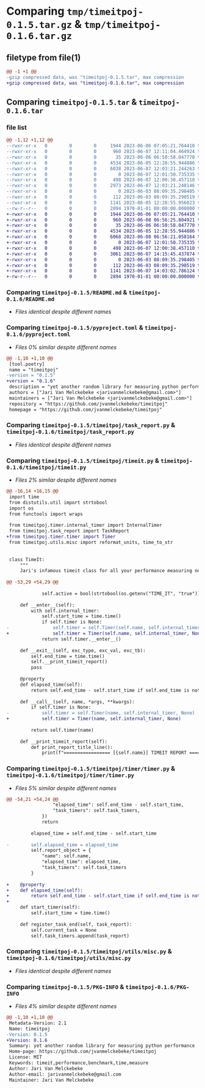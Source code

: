 # Comparing `tmp/timeitpoj-0.1.5.tar.gz` & `tmp/timeitpoj-0.1.6.tar.gz`

## filetype from file(1)

```diff
@@ -1 +1 @@
-gzip compressed data, was "timeitpoj-0.1.5.tar", max compression
+gzip compressed data, was "timeitpoj-0.1.6.tar", max compression
```

## Comparing `timeitpoj-0.1.5.tar` & `timeitpoj-0.1.6.tar`

### file list

```diff
@@ -1,12 +1,12 @@
--rwxr-xr-x   0        0        0     1944 2023-06-06 07:05:21.764410 timeitpoj-0.1.5/README.md
--rwxr-xr-x   0        0        0      960 2023-06-07 12:11:04.464924 timeitpoj-0.1.5/pyproject.toml
--rwxr-xr-x   0        0        0       35 2023-06-06 06:50:58.047770 timeitpoj-0.1.5/timeitpoj/__init__.py
--rwxr-xr-x   0        0        0     4534 2023-06-05 12:28:55.944886 timeitpoj-0.1.5/timeitpoj/task_report.py
--rwxr-xr-x   0        0        0     6038 2023-06-07 12:03:21.244263 timeitpoj-0.1.5/timeitpoj/timeit.py
--rwxr-xr-x   0        0        0        0 2023-06-07 12:01:50.735335 timeitpoj-0.1.5/timeitpoj/timer/__init__.py
--rwxr-xr-x   0        0        0      498 2023-06-07 12:00:38.457110 timeitpoj-0.1.5/timeitpoj/timer/internal_timer.py
--rwxr-xr-x   0        0        0     2973 2023-06-07 12:03:21.248146 timeitpoj-0.1.5/timeitpoj/timer/timer.py
--rwxr-xr-x   0        0        0        0 2023-06-03 08:09:35.298405 timeitpoj-0.1.5/timeitpoj/utils/__init__.py
--rwxr-xr-x   0        0        0      112 2023-06-03 08:09:35.298519 timeitpoj-0.1.5/timeitpoj/utils/constants.py
--rwxr-xr-x   0        0        0     1141 2023-06-05 12:28:55.956023 timeitpoj-0.1.5/timeitpoj/utils/misc.py
--rw-r--r--   0        0        0     2894 1970-01-01 00:00:00.000000 timeitpoj-0.1.5/PKG-INFO
+-rwxr-xr-x   0        0        0     1944 2023-06-06 07:05:21.764410 timeitpoj-0.1.6/README.md
+-rwxr-xr-x   0        0        0      960 2023-06-08 06:56:25.804921 timeitpoj-0.1.6/pyproject.toml
+-rwxr-xr-x   0        0        0       35 2023-06-06 06:50:58.047770 timeitpoj-0.1.6/timeitpoj/__init__.py
+-rwxr-xr-x   0        0        0     4534 2023-06-05 12:28:55.944886 timeitpoj-0.1.6/timeitpoj/task_report.py
+-rwxr-xr-x   0        0        0     6068 2023-06-08 06:56:21.058164 timeitpoj-0.1.6/timeitpoj/timeit.py
+-rwxr-xr-x   0        0        0        0 2023-06-07 12:01:50.735335 timeitpoj-0.1.6/timeitpoj/timer/__init__.py
+-rwxr-xr-x   0        0        0      498 2023-06-07 12:00:38.457110 timeitpoj-0.1.6/timeitpoj/timer/internal_timer.py
+-rwxr-xr-x   0        0        0     3061 2023-06-07 14:15:45.437874 timeitpoj-0.1.6/timeitpoj/timer/timer.py
+-rwxr-xr-x   0        0        0        0 2023-06-03 08:09:35.298405 timeitpoj-0.1.6/timeitpoj/utils/__init__.py
+-rwxr-xr-x   0        0        0      112 2023-06-03 08:09:35.298519 timeitpoj-0.1.6/timeitpoj/utils/constants.py
+-rwxr-xr-x   0        0        0     1141 2023-06-07 14:03:02.786124 timeitpoj-0.1.6/timeitpoj/utils/misc.py
+-rw-r--r--   0        0        0     2894 1970-01-01 00:00:00.000000 timeitpoj-0.1.6/PKG-INFO
```

### Comparing `timeitpoj-0.1.5/README.md` & `timeitpoj-0.1.6/README.md`

 * *Files identical despite different names*

### Comparing `timeitpoj-0.1.5/pyproject.toml` & `timeitpoj-0.1.6/pyproject.toml`

 * *Files 0% similar despite different names*

```diff
@@ -1,10 +1,10 @@
 [tool.poetry]
 name = "timeitpoj"
-version = "0.1.5"
+version = "0.1.6"
 description = "yet another random library for measuring python performance"
 authors = ["Jari Van Melckebeke <jarivanmelckebeke@gmail.com>"]
 maintainers = ["Jari Van Melckebeke <jarivanmelckebeke@gmail.com>"]
 repository = "https://github.com/jvanmelckebeke/timeitpoj"
 homepage = "https://github.com/jvanmelckebeke/timeitpoj"
```

### Comparing `timeitpoj-0.1.5/timeitpoj/task_report.py` & `timeitpoj-0.1.6/timeitpoj/task_report.py`

 * *Files identical despite different names*

### Comparing `timeitpoj-0.1.5/timeitpoj/timeit.py` & `timeitpoj-0.1.6/timeitpoj/timeit.py`

 * *Files 2% similar despite different names*

```diff
@@ -16,14 +16,15 @@
 import time
 from distutils.util import strtobool
 import os
 from functools import wraps
 
 from timeitpoj.timer.internal_timer import InternalTimer
 from timeitpoj.task_report import TaskReport
+from timeitpoj.timer.timer import Timer
 from timeitpoj.utils.misc import reformat_units, time_to_str
 
 
 class TimeIt:
     """
     Jari's infamous timeit class for all your performance measuring needs
 
@@ -53,29 +54,29 @@
 
             self.active = bool(strtobool(os.getenv("TIME_IT", "true")))
 
     def __enter__(self):
         with self.internal_timer:
             self.start_time = time.time()
             if self.timer is None:
-                self.timer = self.Timer(self.name, self.internal_timer, None)
+                self.timer = Timer(self.name, self.internal_timer, None)
             return self.timer.__enter__()
 
     def __exit__(self, exc_type, exc_val, exc_tb):
         self.end_time = time.time()
         self.__print_timeit_report()
         pass
 
     @property
     def elapsed_time(self):
         return self.end_time - self.start_time if self.end_time is not None else None
 
     def __call__(self, name, *args, **kwargs):
         if self.timer is None:
-            self.timer = self.Timer(name, self.internal_timer, None)
+            self.timer = Timer(name, self.internal_timer, None)
 
         return self.timer(name)
 
     def __print_timeit_report(self):
         def print_report_title_line():
             print(f"================= [{self.name}] TIMEIT REPORT =================")
```

### Comparing `timeitpoj-0.1.5/timeitpoj/timer/timer.py` & `timeitpoj-0.1.6/timeitpoj/timer/timer.py`

 * *Files 5% similar despite different names*

```diff
@@ -54,21 +54,24 @@
                 "elapsed_time": self.end_time - self.start_time,
                 "task_timers": self.task_timers,
             })
             return
 
         elapsed_time = self.end_time - self.start_time
 
-        self.elapsed_time = elapsed_time
         self.report_object = {
             "name": self.name,
             "elapsed_time": elapsed_time,
             "task_timers": self.task_timers
         }
 
+    @property
+    def elapsed_time(self):
+        return self.end_time - self.start_time if self.end_time is not None else None
+
     def start_timer(self):
         self.start_time = time.time()
 
     def register_task_end(self, task_report):
         self.current_task = None
         self.task_timers.append(task_report)
```

### Comparing `timeitpoj-0.1.5/timeitpoj/utils/misc.py` & `timeitpoj-0.1.6/timeitpoj/utils/misc.py`

 * *Files identical despite different names*

### Comparing `timeitpoj-0.1.5/PKG-INFO` & `timeitpoj-0.1.6/PKG-INFO`

 * *Files 4% similar despite different names*

```diff
@@ -1,10 +1,10 @@
 Metadata-Version: 2.1
 Name: timeitpoj
-Version: 0.1.5
+Version: 0.1.6
 Summary: yet another random library for measuring python performance
 Home-page: https://github.com/jvanmelckebeke/timeitpoj
 License: MIT
 Keywords: timeit,performance,benchmark,time,measure
 Author: Jari Van Melckebeke
 Author-email: jarivanmelckebeke@gmail.com
 Maintainer: Jari Van Melckebeke
```

